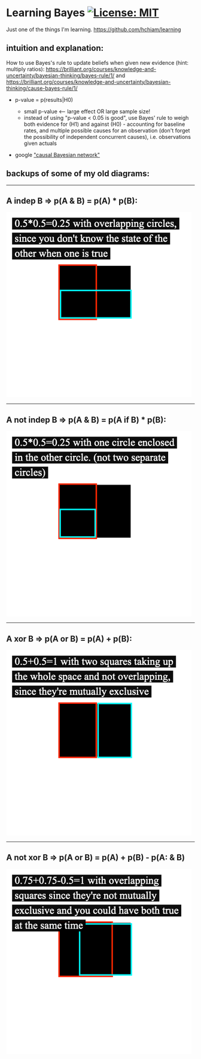 # Learning Bayes [![License: MIT](https://img.shields.io/badge/License-MIT-yellow.svg?style=for-the-badge)](https://github.com/hchiam/learning-bayes/blob/main/LICENSE)

Just one of the things I'm learning. https://github.com/hchiam/learning

## intuition and explanation:

How to use Bayes's rule to update beliefs when given new evidence (hint: multiply ratios): https://brilliant.org/courses/knowledge-and-uncertainty/bayesian-thinking/bayes-rule/1/ and https://brilliant.org/courses/knowledge-and-uncertainty/bayesian-thinking/cause-bayes-rule/1/

- p-value = p(results|H0)
  - small p-value <-- large effect OR large sample size!
  - instead of using "p-value < 0.05 is good", use Bayes' rule to weigh both evidence for (H1) and against (H0) - accounting for baseline rates, and multiple possible causes for an observation (don't forget the possibility of independent concurrent causes), i.e. observations given actuals

- google ["causal Bayesian network"](https://www.google.com/search?q=causal+Bayesian+network)

## backups of some of my old diagrams:

<hr>

## A indep B ⇒ p(A & B) = p(A) \* p(B):

![0.5*0.5=0.25 with overlapping circles, since you don't know the state of the other when one is true](indep.png)

<hr>

## A not indep B ⇒ p(A & B) = p(A if B) \* p(B):

![0.5*0.5=0.25 with one circle enclosed in the other circle, not two separate circles](indep_not.png)

<hr>

## A xor B ⇒ p(A or B) = p(A) + p(B):

![0.5+0.5=1 with two squares taking up the whole space and not overlapping, since they're mutually exclusive](xor.png)

<hr>

## A not xor B ⇒ p(A or B) = p(A) + p(B) - p(A: & B)

![0.75+0.75-0.5=1 with overlapping squares since they're not mutually exclusive and you could have both true at the same time](xor_not.png)
